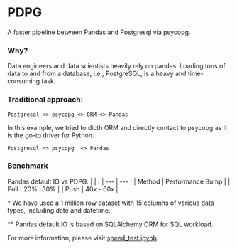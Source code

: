 # PDPG
A faster pipeline between Pandas and Postgresql via psycopg.

### Why?
Data engineers and data scientists heavily rely on pandas. Loading tons of data to and from a database, i.e., PostgreSQL, is a heavy and time-consuming task.

### Traditional approach:
`Postgresql <> psycopg <> ORM <> Pandas`

In this example, we tried to dicth ORM and directly contact to psycopg as it is the go-to driver for Python.

`Postgresql <> psycopg  <> Pandas`

### Benchmark
Pandas default IO vs PDPG.
|     |     |
| --- | --- |
| Method | Performance Bump |
| Pull | 20% -30% |
| Push | 40x - 60x |

\* We have used a 1 million row dataset with 15 columns of various data types, including date and datetime.

\** Pandas default IO is based on SQLAlchemy ORM for SQL workload.

For more information, please visit [speed_test.ipynb](speed_test.ipynb).
